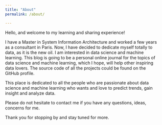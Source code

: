 ```yaml
---
title: "About"
permalink: /about/

---
```



Hello, and welcome to my learning and sharing experience!

I have a Master in System Information Architecture and worked a few years as a consultant in Paris. Now, I have decided to dedicate myself totally to data, as it is the new oil. I am interested in data science and machine learning.
This blog is going to be a personal online journal for the topics of data science and machine learning, which I hope, will help other inspiring data lovers. The source code of all the projects could be found on the GitHub profile.

This place is dedicated to all the people who are passionate about data science and machine learning who wants and love to predict trends, gain insight and analyze data.

Please do not hesitate to contact me if you have any questions, ideas, concerns for me.

Thank you for stopping by and stay tuned for more. 
